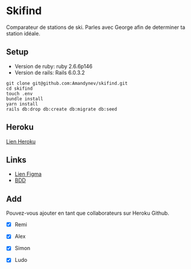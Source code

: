 # Skifind

Comparateur de stations de ski. Parles avec George afin de determiner ta station idéale.

## Setup

- Version de ruby: ruby 2.6.6p146
- Version de rails: Rails 6.0.3.2

```
git clone git@github.com:Amandynev/skifind.git
cd skifind
touch .env
bundle install
yarn install
rails db:drop db:create db:migrate db:seed
```

## Heroku

[Lien Heroku](staging-skifind.herokuapp.com/)


## Links

- [Lien Figma](https://www.figma.com/file/pEMTwKPccVsgI9QeHpoU2V/Skifind?node-id=17%3A8)
- [BDD](https://kitt.lewagon.com/db/14146)

## Add

Pouvez-vous ajouter en tant que collaborateurs sur Heroku Github.
- [X] Remi
- [X] Alex
- [X] Simon
- [X] Ludo


